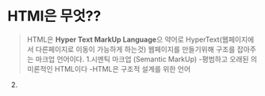 # HTMl은 무엇??
>HTML은 **Hyper Text MarkUp Language**으 약어로 HyperText(웹페이지에서 다른페이지로 이동이 가능하게 하는것) 웹페이지를 만들기위해 구조를 잡아주는 마크업 언어이다.
1.시멘틱 마크업 (Semantic MarkUp)
    -평범하고 오래된 의미론적인 HTML이다
    -HTML은 구조적 설계를 위한 언어
2.